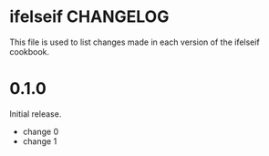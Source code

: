 # ifelseif CHANGELOG

This file is used to list changes made in each version of the ifelseif cookbook.

# 0.1.0

Initial release.

- change 0
- change 1


